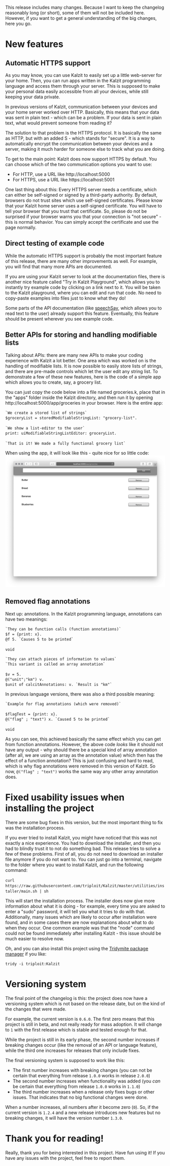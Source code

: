 This release includes many changes.
Because I want to keep the changelog reasonably long (or short), some of them will not be included here.
However, if you want to get a general understanding of the big changes, here you go.

# New features
## Automatic HTTPS support
As you may know, you can use Kalzit to easily set up a little web-server for your home. Then, you can run apps written in the Kalzit programming language and access them through your server. This is supposed to make your personal data easily accessible from all your devices, while still keeping your data private.

In previous versions of Kalzit, communication between your devices and your home server worked over HTTP. Basically, this means that your data was sent in plain text - which can be a problem. If your data is sent in plain text, what would prevent someone from reading it?

The solution to that problem is the HTTPS protocol. It is basically the same as HTTP, but with an added S - which stands for "secure". It is a way to automatically encrypt the communication between your devices and a server, making it much harder for someone else to track what you are doing.


To get to the main point: Kalzit does now support HTTPS by default. You can choose which of the two communication options you want to use:

* For HTTP, use a URL like http://localhost:5000
* For HTTPS, use a URL like https://localhost:5001

One last thing about this: Every HTTPS server needs a certificate, which can either be self-signed or signed by a third-party authority.
By default, browsers do not trust sites which use self-signed certificates.
Please know that your Kalzit home server uses a self-signed certificate. You will have to tell your browser that you trust that certificate.
So, please do not be surprised if your browser warns you that your connection is "not secure" - this is normal behavior. You can simply accept the certificate and use the page normally.

## Direct testing of example code
While the automatic HTTPS support is probably the most important feature of this release, there are many other improvements as well.
For example, you will find that many more APIs are documented.

If you are using your Kalzit server to look at the documentation files, there is another nice feature called "Try in Kalzit Playground", which allows you to instantly try example code by clicking on a link next to it. You will be taken to the Kalzit playground, where you can edit and run that code. No need to copy-paste examples into files just to know what they do!

Some parts of the API documentation (like [speechSay](/docs/jsLibrary/speech_say.md), which allows you to read text to the user) already support this feature. Eventually, this feature should be present wherever you see example code.

## Better APIs for storing and handling modifiable lists
Talking about APIs: there are many new APIs to make your coding experience with Kalzit a lot better.
One area which was worked on is the handling of modifiable lists. It is now possible to easily store lists of strings, and there are pre-made controls which let the user edit any string list.
To demonstrate a few of these new features, here is the code of a simple app which allows you to create, say, a grocery list.

You can just copy the code below into a file named groceries.k, place that in the "apps" folder inside the Kalzit directory,
and then run it by opening http://localhost:5000/app/groceries in your browser. Here is the entire app:

```
`We create a stored list of strings`
$groceryList = storedModifiableStringList: "grocery-list".

`We show a list-editor to the user`
print: uiModifiableStringListEditor: groceryList.

`That is it! We made a fully functional grocery list`
```

When using the app, it will look like this - quite nice for so little code:
![Screenshot of the grocery list app](/docs/images/groceryAppScreenshot.png)

## Removed flag annotations
Next up: annotations. In the Kalzit programming language, annotations can have two meanings:

```kalzit
`They can be function calls (function annotations)`
$f = {print: x}.
@f 5. `Causes 5 to be printed`

void
```

```kalzit
`They can attach pieces of information to values`
`This variant is called an array annotation`

$v = 5.
@("unit";"km") v.
$unit of calcitAnnotations: v. `Result is "km"`
```

In previous language versions, there was also a third possible meaning:

```
`Example for flag annotations (which were removed)`

$flagTest = {print: x}.
@("flag" ; "text") x. `Caused 5 to be printed`

void
```

As you can see, this achieved basically the same effect which you can get from function annotations.
However, the above code *looks* like it should not have any output - why should there be a special kind of array annotation (after all, we are using an array as the annotation value) which then has the effect of a function annotation?
This is just confusing and hard to read, which is why flag annotations were removed in this version of Kalzit. So now, `@("flag" ; "text")` works the same way any other array annotation does.

# Fixed usability issues when installing the project
There are some bug fixes in this version, but the most important thing to fix was the installation process.

If you ever tried to install Kalzit, you might have noticed that this was not exactly a nice experience. You had to download the installer, and then you had to blindly trust it to not do something bad.
This release tries to solve a few of these problems. First of all, you do not need to download an installer file anymore if you do not want to. You can just go into a terminal, navigate to the folder where you want to install Kalzit, and run the following command:

`curl https://raw.githubusercontent.com/triploit/Kalzit/master/utilities/installer/main.sh | sh`

This will start the installation process. The installer does now give more information about what it is doing - for example, every time you are asked to enter a "sudo" password, it will tell you what it tries to do with that.
Additionally, many issues which are likely to occur after installation were found, and in some cases there are now explanations about what to do when they occur. One common example was that the "node" command could not be found immediately after installing Kalzit - this issue should be much easier to resolve now.

Oh, and you can also install this project using the [Tridymite package manager](https://www.github.com/triploit/Tridymite) if you like:

```
tridy -i triploit:Kalzit
```

# Versioning system
The final point of the changelog is this: the project does now have a versioning system which is not based on the release date, but on the kind of the changes that were made.

For example, the current version is `0.6.0`. The first zero means that this project is still in beta, and not really ready for mass adoption. It will change to `1` with the first release which is stable and tested enough for that.

While the project is still in its early phase, the second number increases if breaking changes occur (like the removal of an API or language feature), while the third one increases for releases that only include fixes.

The final versioning system is supposed to work like this:

* The first number increases with breaking changes (you can not be certain that everything from release `1.0.0` works in release `2.0.0`)
* The second number increases when functionality was added (you *can* be certain that everything from release `1.0.0` works in `1.1.0`)
* The third number increases when a release only fixes bugs or other issues. That indicates that no big functional changes were done.

When a number increases, all numbers after it become zero (`0`). So, if the current version is `1.2.4` and a new release introduces new features but no breaking changes, it will have the version number `1.3.0`.

# Thank you for reading!
Really, thank you for being interested in this project. Have fun using it! If you have any issues with the project, feel free to report them.